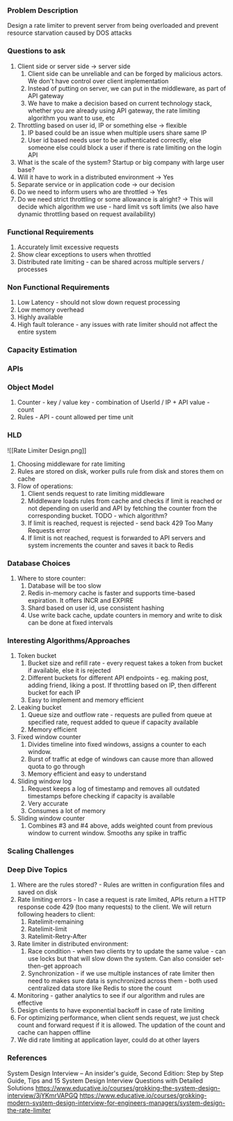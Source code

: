 ### Problem Description
Design a rate limiter to prevent server from being overloaded and prevent resource starvation caused by DOS attacks

### Questions to ask
1. Client side or server side -> server side
	1. Client side can be unreliable and can be forged by malicious actors. We don't have control over client implementation
	2. Instead of putting on server, we can put in the middleware, as part of API gateway 
	3. We have to make a decision based on current technology stack, whether you are already using API gateway, the rate limiting algorithm you want to use, etc 
2. Throttling based on user id, IP or something else -> flexible
	1. IP based could be an issue when multiple users share same IP
	2. User id based needs user to be authenticated correctly, else someone else could block a user if there is rate limiting on the login API
3. What is the scale of the system? Startup or big company with large user base?
4. Will it have to work in a distributed environment -> Yes
5. Separate service or in application code -> our decision
6. Do we need to inform users who are throttled -> Yes
7. Do we need strict throttling or some allowance is alright? -> This will decide which algorithm we use - hard limit vs soft limits (we also have dynamic throttling based on request availability)

### Functional Requirements
1. Accurately limit excessive requests
2. Show clear exceptions to users when throttled
3. Distributed rate limiting - can be shared across multiple servers / processes

### Non Functional Requirements
1. Low Latency - should not slow down request processing
2. Low memory overhead
3. Highly available 
4. High fault tolerance - any issues with rate limiter should not affect the entire system

### Capacity Estimation


### APIs


### Object Model
1. Counter - key / value
	key - combination of UserId / IP + API 
	value - count
2. Rules - API - count allowed per time unit

### HLD

![[Rate Limiter Design.png]]

1. Choosing middleware for rate limiting
2. Rules are stored on disk, worker pulls rule from disk and stores them on cache
3. Flow of operations:
	1. Client sends request to rate limiting middleware
	2. Middleware loads rules from cache and checks if limit is reached or not depending on userId and API by fetching the counter from the corresponding bucket. TODO - which algorithm?
	3. If limit is reached, request is rejected - send back 429 Too Many Requests error
	4. If limit is not reached, request is forwarded to API servers and system increments the counter and saves it back to Redis

### Database Choices
1. Where to store counter:
	1. Database will be too slow 
	2. Redis in-memory cache is faster and supports time-based expiration. It offers INCR and EXPIRE
	3. Shard based on user id, use consistent hashing 
	4. Use write back cache, update counters in memory and write to disk can be done at fixed intervals 

### Interesting Algorithms/Approaches
1. Token bucket
	1. Bucket size and refill rate - every request takes a token from bucket if available, else it is rejected
	2. Different buckets for different API endpoints - eg. making post, adding friend, liking a post. If throttling based on IP, then different bucket for each IP 
	3. Easy to implement and memory efficient
2. Leaking bucket
	1. Queue size and outflow rate - requests are pulled from queue at specified rate, request added to queue if capacity available
	2. Memory efficient
3. Fixed window counter
	1. Divides timeline into fixed windows, assigns a counter to each window. 
	2. Burst of traffic at edge of windows can cause more than allowed quota to go through
	3. Memory efficient and easy to understand
4. Sliding window log
	1. Request keeps a log of timestamp and removes all outdated timestamps before checking if capacity is available
	2. Very accurate
	3. Consumes a lot of memory 
5. Sliding window counter
	1. Combines #3 and #4 above, adds weighted count from previous window to current window. Smooths any spike in traffic

### Scaling Challenges


### Deep Dive Topics
1. Where are the rules stored? - Rules are written in configuration files and saved on disk 
2. Rate limiting errors - In case a request is rate limited, APIs return a HTTP response code 429 (too many requests) to the client. We will return following headers to client:
	1. Ratelimit-remaining 
	2. Ratelimit-limit
	3. Ratelimit-Retry-After
3. Rate limiter in distributed environment:
	1. Race condition - when two clients try to update the same value - can use locks but that will slow down the system. Can also consider set-then-get approach
	2. Synchronization - if we use multiple instances of rate limiter then need to makes sure data is synchronized across them - both used centralized data store like Redis to store the count 
4. Monitoring - gather analytics to see if our algorithm and rules are effective
5. Design clients to have exponential backoff in case of rate limiting
6. For optimizing performance, when client sends request, we just check count and forward request if it is allowed. The updation of the count and cache can happen offline
7. We did rate limiting at application layer, could do at other layers 

### References
System Design Interview – An insider's guide, Second Edition: Step by Step Guide, Tips and 15 System Design Interview Questions with Detailed Solutions
https://www.educative.io/courses/grokking-the-system-design-interview/3jYKmrVAPGQ
https://www.educative.io/courses/grokking-modern-system-design-interview-for-engineers-managers/system-design-the-rate-limiter